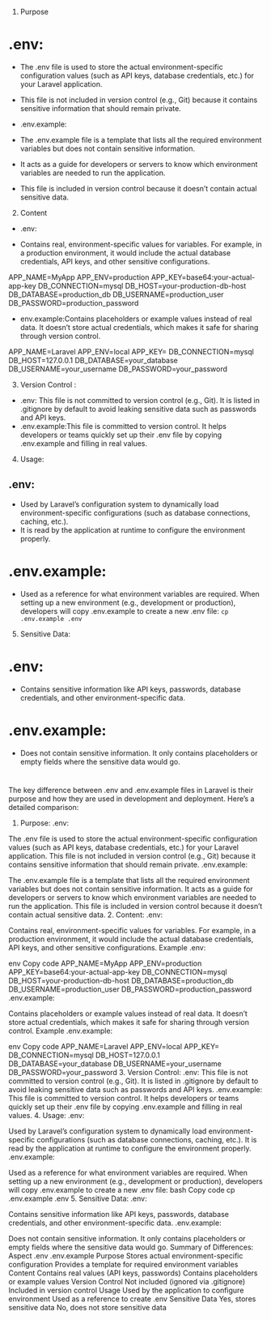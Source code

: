 1. Purpose 

# .env:

- The .env file is used to store the actual environment-specific configuration values (such as API keys, database credentials, etc.) for your Laravel application.
- This file is not included in version control (e.g., Git) because it contains sensitive information that should remain private.


- .env.example:

- The .env.example file is a template that lists all the required environment variables but does not contain sensitive information.
- It acts as a guide for developers or servers to know which environment variables are needed to run the application.
- This file is included in version control because it doesn’t contain actual sensitive data.

2. Content

- .env:

- Contains real, environment-specific values for variables. For example, in a production environment, it would include the actual database credentials, API keys, and other sensitive configurations.

APP_NAME=MyApp
APP_ENV=production
APP_KEY=base64:your-actual-app-key
DB_CONNECTION=mysql
DB_HOST=your-production-db-host
DB_DATABASE=production_db
DB_USERNAME=production_user
DB_PASSWORD=production_password



- env.example:Contains placeholders or example values instead of real data. It doesn’t store actual credentials, which makes it safe for sharing through version control.

APP_NAME=Laravel
APP_ENV=local
APP_KEY=
DB_CONNECTION=mysql
DB_HOST=127.0.0.1
DB_DATABASE=your_database
DB_USERNAME=your_username
DB_PASSWORD=your_password


3. Version Control : 
- .env: This file is not committed to version control (e.g., Git). It is listed in .gitignore by default to avoid leaking sensitive data such as passwords and API keys.
- .env.example:This file is committed to version control. It helps developers or teams quickly set up their .env file by copying .env.example and filling in real values.

4. Usage:
## .env:
- Used by Laravel’s configuration system to dynamically load environment-specific configurations (such as database connections, caching, etc.).
- It is read by the application at runtime to configure the environment properly.
# .env.example:
- Used as a reference for what environment variables are required. When setting up a new environment (e.g., development or production), developers will copy .env.example to create a new .env file:
`cp .env.example .env`


5. Sensitive Data:
# .env:

- Contains sensitive information like API keys, passwords, database credentials, and other environment-specific data.
# .env.example:
- Does not contain sensitive information. It only contains placeholders or empty fields where the sensitive data would go.





# 
The key difference between .env and .env.example files in Laravel is their purpose and how they are used in development and deployment. Here’s a detailed comparison:

1. Purpose:
.env:

The .env file is used to store the actual environment-specific configuration values (such as API keys, database credentials, etc.) for your Laravel application.
This file is not included in version control (e.g., Git) because it contains sensitive information that should remain private.
.env.example:

The .env.example file is a template that lists all the required environment variables but does not contain sensitive information.
It acts as a guide for developers or servers to know which environment variables are needed to run the application.
This file is included in version control because it doesn’t contain actual sensitive data.
2. Content:
.env:

Contains real, environment-specific values for variables. For example, in a production environment, it would include the actual database credentials, API keys, and other sensitive configurations.
Example .env:

env
Copy code
APP_NAME=MyApp
APP_ENV=production
APP_KEY=base64:your-actual-app-key
DB_CONNECTION=mysql
DB_HOST=your-production-db-host
DB_DATABASE=production_db
DB_USERNAME=production_user
DB_PASSWORD=production_password
.env.example:

Contains placeholders or example values instead of real data. It doesn’t store actual credentials, which makes it safe for sharing through version control.
Example .env.example:

env
Copy code
APP_NAME=Laravel
APP_ENV=local
APP_KEY=
DB_CONNECTION=mysql
DB_HOST=127.0.0.1
DB_DATABASE=your_database
DB_USERNAME=your_username
DB_PASSWORD=your_password
3. Version Control:
.env:
This file is not committed to version control (e.g., Git). It is listed in .gitignore by default to avoid leaking sensitive data such as passwords and API keys.
.env.example:
This file is committed to version control. It helps developers or teams quickly set up their .env file by copying .env.example and filling in real values.
4. Usage:
.env:

Used by Laravel’s configuration system to dynamically load environment-specific configurations (such as database connections, caching, etc.).
It is read by the application at runtime to configure the environment properly.
.env.example:

Used as a reference for what environment variables are required. When setting up a new environment (e.g., development or production), developers will copy .env.example to create a new .env file:
bash
Copy code
cp .env.example .env
5. Sensitive Data:
.env:

Contains sensitive information like API keys, passwords, database credentials, and other environment-specific data.
.env.example:

Does not contain sensitive information. It only contains placeholders or empty fields where the sensitive data would go.
Summary of Differences:
Aspect	.env	.env.example
Purpose	Stores actual environment-specific configuration	Provides a template for required environment variables
Content	Contains real values (API keys, passwords)	Contains placeholders or example values
Version Control	Not included (ignored via .gitignore)	Included in version control
Usage	Used by the application to configure environment	Used as a reference to create .env
Sensitive Data	Yes, stores sensitive data	No, does not store sensitive data